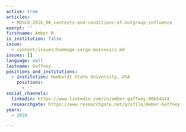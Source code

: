 ```yaml
---
active: true
articles:
  - MOSCO_2016_06_contexts-and-conditions-of-outgroup-influence
exerpt: ''
firstname: Amber M.
is_institution: false
issue:
  - content/issues/hommage-serge-moscovici.md
issues: []
language: null
lastname: Gaffney
positions_and_institutions:
  - institution: Humboldt State University, USA
    positions:
      - ''
social_channels:
  linkedin: https://www.linkedin.com/in/amber-gaffney-96b54a14
  researchgate: https://www.researchgate.net/profile/Amber-Gaffney
years:
  - 2016

---
```

